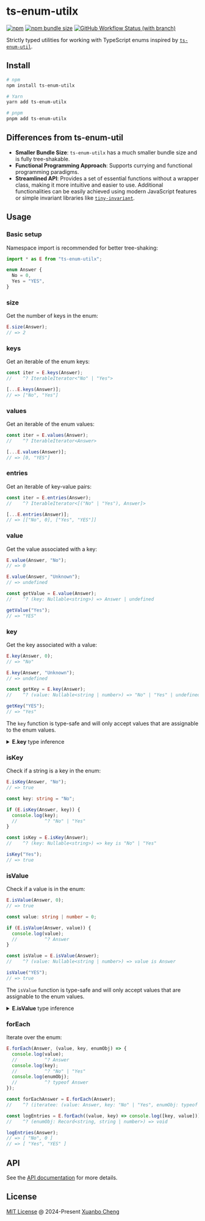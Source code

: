 # ts-enum-utilx

[![npm](https://img.shields.io/npm/v/ts-enum-utilx.svg)](https://www.npmjs.com/package/ts-enum-utilx)
[![npm bundle size](https://img.shields.io/bundlephobia/minzip/ts-enum-utilx.svg?label=bundle%20size)](https://bundlephobia.com/package/ts-enum-utilx)
[![GitHub Workflow Status (with branch)](https://img.shields.io/github/actions/workflow/status/exuanbo/ts-enum-utilx/test.yml.svg?branch=main)](https://github.com/exuanbo/ts-enum-utilx/actions)

Strictly typed utilities for working with TypeScript enums inspired by [`ts-enum-util`](https://github.com/UselessPickles/ts-enum-util).

## Install

```sh
# npm
npm install ts-enum-utilx

# Yarn
yarn add ts-enum-utilx

# pnpm
pnpm add ts-enum-utilx
```

## Differences from ts-enum-util

- **Smaller Bundle Size**: `ts-enum-utilx` has a much smaller bundle size and is fully tree-shakable.
- **Functional Programming Approach**: Supports currying and functional programming paradigms.
- **Streamlined API**: Provides a set of essential functions without a wrapper class, making it more intuitive and easier to use. Additional functionalities can be easily achieved using modern JavaScript features or simple invariant libraries like [`tiny-invariant`](https://github.com/alexreardon/tiny-invariant).

## Usage

### Basic setup

Namespace import is recommended for better tree-shaking:

```ts
import * as E from "ts-enum-utilx";

enum Answer {
  No = 0,
  Yes = "YES",
}
```

### size

Get the number of keys in the enum:

```ts
E.size(Answer);
// => 2
```

### keys

Get an iterable of the enum keys:

```ts
const iter = E.keys(Answer);
//    ^? IterableIterator<"No" | "Yes">

[...E.keys(Answer)];
// => ["No", "Yes"]
```

### values

Get an iterable of the enum values:

```ts
const iter = E.values(Answer);
//    ^? IterableIterator<Answer>

[...E.values(Answer)];
// => [0, "YES"]
```

### entries

Get an iterable of key-value pairs:

```ts
const iter = E.entries(Answer);
//    ^? IterableIterator<[("No" | "Yes"), Answer]>

[...E.entries(Answer)];
// => [["No", 0], ["Yes", "YES"]]
```

### value

Get the value associated with a key:

```ts
E.value(Answer, "No");
// => 0

E.value(Answer, "Unknown");
// => undefined

const getValue = E.value(Answer);
//    ^? (key: Nullable<string>) => Answer | undefined

getValue("Yes");
// => "YES"
```

### key

Get the key associated with a value:

```ts
E.key(Answer, 0);
// => "No"

E.key(Answer, "Unknown");
// => undefined

const getKey = E.key(Answer);
//    ^? (value: Nullable<string | number>) => "No" | "Yes" | undefined

getKey("YES");
// => "Yes"
```

The `key` function is type-safe and will only accept values that are assignable to the enum values.

<details>
<summary><strong>E.key</strong> type inference</summary>

```ts
enum NumberEnum {
  One = 1,
}

// @ts-expect-error: Argument of type '"A"' is not assignable to parameter of type 'Nullable<number>'
E.key(NumberEnum, "A");

enum StringEnum {
  A = "A",
}

// @ts-expect-error: Argument of type '1' is not assignable to parameter of type 'Nullable<string>'
E.key(StringEnum, 1);

enum HetEnum {
  A = 1,
  B = "B",
}

// @ts-expect-error: Argument of type 'true' is not assignable to parameter of type 'Nullable<string | number>'
E.key(HetEnum, true);
```

</details>

### isKey

Check if a string is a key in the enum:

```ts
E.isKey(Answer, "No");
// => true

const key: string = "No";

if (E.isKey(Answer, key)) {
  console.log(key);
  //          ^? "No" | "Yes"
}

const isKey = E.isKey(Answer);
//    ^? (key: Nullable<string>) => key is "No" | "Yes"

isKey("Yes");
// => true
```

### isValue

Check if a value is in the enum:

```ts
E.isValue(Answer, 0);
// => true

const value: string | number = 0;

if (E.isValue(Answer, value)) {
  console.log(value);
  //          ^? Answer
}

const isValue = E.isValue(Answer);
//    ^? (value: Nullable<string | number>) => value is Answer

isValue("YES");
// => true
```

The `isValue` function is type-safe and will only accept values that are assignable to the enum values.

<details>
<summary><strong>E.isValue</strong> type inference</summary>

```ts
enum NumberEnum {
  One = 1,
}

// @ts-expect-error: Argument of type '"A"' is not assignable to parameter of type 'Nullable<number>'.
E.isValue(NumberEnum, "A");

enum StringEnum {
  A = "A",
}

// @ts-expect-error: Argument of type '0' is not assignable to parameter of type 'Nullable<string>'.
E.isValue(StringEnum, 1);

enum HetEnum {
  A = 1,
  B = "B",
}

// @ts-expect-error: Argument of type 'true' is not assignable to parameter of type 'Nullable<string | number>'.
E.isValue(HetEnum, true);
```

</details>

### forEach

Iterate over the enum:

```ts
E.forEach(Answer, (value, key, enumObj) => {
  console.log(value);
  //          ^? Answer
  console.log(key);
  //          ^? "No" | "Yes"
  console.log(enumObj);
  //          ^? typeof Answer
});

const forEachAnswer = E.forEach(Answer);
//    ^? (iteratee: (value: Answer, key: "No" | "Yes", enumObj: typeof Answer) => void) => void

const logEntries = E.forEach((value, key) => console.log([key, value]));
//    ^? (enumObj: Record<string, string | number>) => void

logEntries(Answer);
// => [ "No", 0 ]
// => [ "Yes", "YES" ]
```

## API

See the [API documentation](https://exuanbo.xyz/ts-enum-utilx/) for more details.

## License

[MIT License](https://github.com/exuanbo/ts-enum-utilx/blob/main/LICENSE) @ 2024-Present [Xuanbo Cheng](https://github.com/exuanbo)
